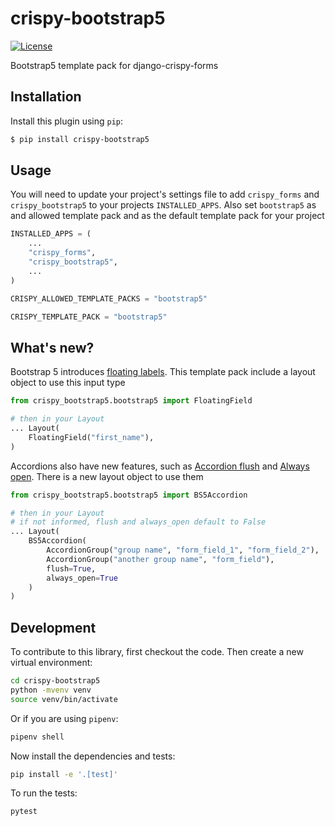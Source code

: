 # crispy-bootstrap5

[![License](https://img.shields.io/badge/license-MIT-blue.svg)](https://github.com/smithdc1/crispy-bootstrap5/blob/main/LICENSE)

Bootstrap5 template pack for django-crispy-forms

## Installation

Install this plugin using `pip`:
```bash
$ pip install crispy-bootstrap5
```

## Usage

You will need to update your project's settings file to add ``crispy_forms``
and ``crispy_bootstrap5`` to your projects ``INSTALLED_APPS``. Also set
``bootstrap5`` as and allowed template pack and as the default template pack
for your project

```python
INSTALLED_APPS = (
    ...
    "crispy_forms",
    "crispy_bootstrap5",
    ...
)

CRISPY_ALLOWED_TEMPLATE_PACKS = "bootstrap5"

CRISPY_TEMPLATE_PACK = "bootstrap5"
```

## What's new?

Bootstrap 5 introduces [floating labels](https://getbootstrap.com/docs/5.0/forms/floating-labels/).
This template pack include a layout object to use this input type

```python
from crispy_bootstrap5.bootstrap5 import FloatingField

# then in your Layout
... Layout(
    FloatingField("first_name"),
)
```

Accordions also have new features, such as [Accordion flush](https://getbootstrap.com/docs/5.0/components/accordion/#flush) and [Always open](https://getbootstrap.com/docs/5.0/components/accordion/#always-open).
There is a new layout object to use them

```python
from crispy_bootstrap5.bootstrap5 import BS5Accordion

# then in your Layout
# if not informed, flush and always_open default to False
... Layout(
    BS5Accordion(
        AccordionGroup("group name", "form_field_1", "form_field_2"),
        AccordionGroup("another group name", "form_field"),
        flush=True,
        always_open=True
    )
)
```

## Development

To contribute to this library, first checkout the code. Then create a new virtual environment:

```bash
cd crispy-bootstrap5
python -mvenv venv
source venv/bin/activate
```

Or if you are using `pipenv`:
```bash
pipenv shell
```

Now install the dependencies and tests:
```bash
pip install -e '.[test]'
```

To run the tests:
```bash
pytest
```
